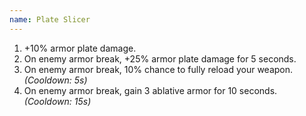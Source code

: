 ```yaml
---
name: Plate Slicer
---
```


1. +10% armor plate damage.
2. On enemy armor break, +25% armor plate damage for 5 seconds.
3. On enemy armor break, 10% chance to fully reload your weapon. *(Cooldown: 5s)*
4. On enemy armor break, gain 3 ablative armor for 10 seconds. *(Cooldown: 15s)*
